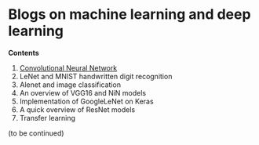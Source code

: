 # Blogs on machine learning and deep learning 

**Contents**
1. [Convolutional Neural Network](https://github.com/KhuyenLE-maths/Medium_blogs/tree/main/CNN_MNIST)
2. LeNet and MNIST handwritten digit recognition
3. Alenet and image classification
4. An overview of VGG16 and NiN models
5. Implementation of GoogleLeNet on Keras
6. A quick overview of ResNet models
7. Transfer learning
   
(to be continued)
